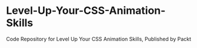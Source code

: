 # Level-Up-Your-CSS-Animation-Skills
Code Repository for Level Up Your CSS Animation Skills, Published by Packt
